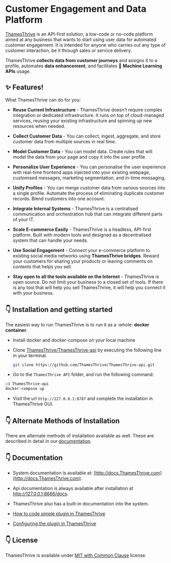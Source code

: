 # Customer Engagement and Data Platform

[ThamesThrive](http://www.ThamesThrive.com) is an API-first solution, a low-code or no-code platform aimed at any business that wants to start using user data for automated customer engagement. It is intended for anyone who carries out any type of customer interaction, be it through sales or service delivery. 

ThamesThrive __collects data from customer journeys__ and assigns it to a profile, automates __data enhancement__, and facilitates 🚀 __Machine Learning APIs__ usage.


## ✨ Features!


What ThamesThrive can do for you:

 * **Reuse Current Infrastructure** - ThamesThrive doesn’t require complex integration or dedicated infrastructure. It runs on top of cloud-managed services, reusing your existing infrastructure and spinning up new resources when needed.

 * **Collect Customer Data** - You can collect, ingest, aggregate, and store customer data from multiple sources in real time.
   
 * **Model Customer Data** -  You can model data. Create rules that will model the data from your page and copy it into the user profile.
   
 * **Personalize User Experience** - You can personalise the user experience with real-time frontend apps injected into your existing webpage, customised messages, marketing segmentation, and in-time messaging.
   
 * **Unify Profiles** - You can merge customer data from various sources into a single profile. Automate the process of eliminating duplicate customer records. Blend customers into one account.
   
 * **Integrate Internal Systems** - ThamesThrive is a centralised communication and orchestration hub that can integrate different parts of your IT.

 * **Scale E-commerce Easily** - ThamesThrive is a headless, API-first platform. Built with modern tools and designed as a decentralised system that can handle your needs.
  
 * **Use Social Engagement** - Connect your e-commerce platform to existing social media networks using **ThamesThrive bridges**. Reward your customers for sharing your products or leaving comments on contents that helps you sell.
 
 * **Stay open to all the tools available on the Internet** - ThamesThrive is open source. Do not limit your business to a closed set of tools. If there is any tool that will help you sell ThamesThrive, it will help you connect it with your business.

   

## 👇 Installation and getting started

The easiest way to run ThamesThrive is to run it as a :whole: **docker container**. 

* Install docker and docker-compose on your local machine
* Clone [ThamesThrive/ThamesThrive-api](https://github.com/jrdegbe/ThamesThrive-api.git) by executing the following line in your terminal.

  ```bash
  git clone https://github.com/ThamesThrive/ThamesThrive-api.git
  ```

* Go to the `ThamesThrive API` folder, and run the following command:

```bash
cd ThamesThrive-api
docker-compose up
```

* Visit the url `http://127.0.0.1:8787` and complete the installation in ThamesThrive GUI. 

## 👇 Alternate Methods of Installation

There are alternate methods of installation available as well. These are described in detail in our [documentation](http://docs.ThamesThrive.com/installation/). 


## 👇 Documentation

* System documentation is available at: [http://docs.ThamesThrive.com](http://docs.ThamesThrive.com).
* Api documentation is always available after installation at http://127.0.0.1:8686/docs.
* ThamesThrive also has a built-in documentation into the system.


* [How to code simple plugin in ThamesThrive](http://docs.ThamesThrive.com/plugins/tutorial/part1/)
* [Configuring the plugin in ThamesThrive](http://docs.ThamesThrive.com/plugins/tutorial/part2/)


## 👇 License

ThamesThrive is available under [MIT with Common Clause](https://github.com/jrdegbe/ThamesThrive/blob/master/LICENSE.md) license.

